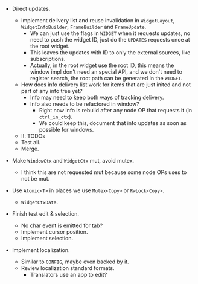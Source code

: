 * Direct updates.
    - Implement delivery list and reuse invalidation in `WidgetLayout`, `WidgetInfoBuilder`, `FrameBuilder` and `FrameUpdate`.
        - We can just use the flags in `WIDGET` when it requests updates, no need to push the widget ID, just do
          the `UPDATES` requests once at the root widget.
        - This leaves the updates with ID to only the external sources, like subscriptions.
        - Actually, in the root widget use the root ID, this means the window impl don't need an special API, and we don't need to
          register search, the root path can be generated in the `WIDGET`.
    - How does info delivery list work for items that are just inited and not part of any info tree yet?
        - Info may need to keep both ways of tracking delivery.
        - Info also needs to be refactored in window?
            - Right now info is rebuild after any node OP that requests it (in `ctrl_in_ctx`).
            - We could keep this, document that info updates as soon as possible for windows.
    - !!: TODOs
    - Test all.
    - Merge.

* Make `WindowCtx` and `WidgetCtx` mut, avoid mutex.
    - I think this are not requested mut because some node OPs uses to not be mut.
* Use `Atomic<T>` in places we use `Mutex<Copy>` or `RwLock<Copy>`.
    - `WidgetCtxData`.

* Finish test edit & selection.
    - No char event is emitted for tab?
    - Implement cursor position.
    - Implement selection.

* Implement localization.
    - Similar to `CONFIG`, maybe even backed by it.
    - Review localization standard formats.
        - Translators use an app to edit?